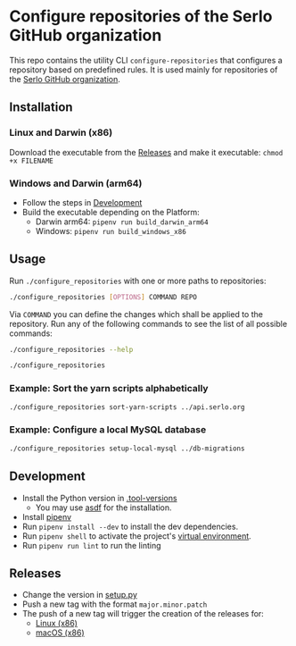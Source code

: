 # Configure repositories of the Serlo GitHub organization

This repo contains the utility CLI `configure-repositories` that configures a
repository based on predefined rules. It is used mainly for repositories of the
[Serlo GitHub organization](https://github.com/serlo).

## Installation

### Linux and Darwin (x86) 

Download the executable from the [Releases](https://github.com/serlo/configure-repositories/releases) and make it
executable: `chmod +x FILENAME`

### Windows and Darwin (arm64)

* Follow the steps in [Development](#development)
* Build the executable depending on the Platform:
  * Darwin arm64: `pipenv run build_darwin_arm64`
  * Windows: `pipenv run build_windows_x86`

## Usage

Run `./configure_repositories` with one or more paths to repositories:

```bash
./configure_repositories [OPTIONS] COMMAND REPO
```

Via `COMMAND` you can define the changes which shall be applied to the
repository. Run any of the following commands to see the list of all possible commands:

```bash
./configure_repositories --help
```


```bash
./configure_repositories
```

### Example: Sort the yarn scripts alphabetically

```bash
./configure_repositories sort-yarn-scripts ../api.serlo.org
```

### Example: Configure a local MySQL database

```bash
./configure_repositories setup-local-mysql ../db-migrations
```

## Development

* Install the Python version in [.tool-versions](.tool-versions)
  * You may use [asdf](https://asdf-vm.com/) for the installation.
* Install [pipenv](https://pipenv.pypa.io/en/latest/installation/#installing-pipenv)
* Run `pipenv install --dev` to install the dev dependencies.
* Run `pipenv shell` to activate the project's [virtual environment](https://docs.python.org/3/library/venv.html).
* Run `pipenv run lint` to run the linting

## Releases

* Change the version in [setup.py](setup.py)
* Push a new tag with the format `major.minor.patch`
* The push of a new tag will trigger the creation of the releases for:
  * [Linux (x86)](.github/workflows/release-linux.yml)
  * [macOS (x86)](.github/workflows/release-macos.yml)
